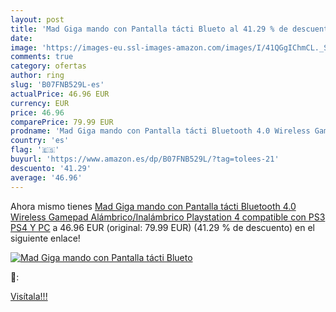 ```yaml
---
layout: post
title: 'Mad Giga mando con Pantalla tácti Blueto al 41.29 % de descuento'
date: 
image: 'https://images-eu.ssl-images-amazon.com/images/I/41QGgIChmCL._SL200_.jpg'
comments: true
category: ofertas
author: ring
slug: 'B07FNB529L-es'
actualPrice: 46.96 EUR
currency: EUR
price: 46.96
comparePrice: 79.99 EUR
prodname: 'Mad Giga mando con Pantalla tácti Bluetooth 4.0 Wireless Gamepad Alámbrico/Inalámbrico Playstation 4 compatible con PS3 PS4 Y PC'
country: 'es'
flag: '🇪🇸'
buyurl: 'https://www.amazon.es/dp/B07FNB529L/?tag=tolees-21'
descuento: '41.29'
average: '46.96'
---
```


Ahora mismo tienes [Mad Giga mando con Pantalla tácti Bluetooth 4.0 Wireless Gamepad Alámbrico/Inalámbrico Playstation 4 compatible con PS3 PS4 Y PC](https://www.amazon.es/dp/B07FNB529L/?tag=tolees-21) a 46.96 EUR (original: 79.99 EUR) (41.29 %  de descuento) en el siguiente enlace!

[![Mad Giga mando con Pantalla tácti Blueto](https://images-eu.ssl-images-amazon.com/images/I/41QGgIChmCL._SL200_.jpg)](https://www.amazon.es/dp/B07FNB529L/?tag=tolees-21)

🔎:


[Visítala!!!](https://www.amazon.es/dp/B07FNB529L/?tag=tolees-21)
